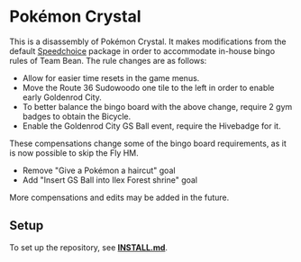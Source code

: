# Pokémon Crystal

This is a disassembly of Pokémon Crystal. It makes modifications from the default [Speedchoice](https://github.com/Dabomstew/pokecrystal-speedchoice) package in order to accommodate in-house bingo rules of Team Bean. The rule changes are as follows:

* Allow for easier time resets in the game menus.
* Move the Route 36 Sudowoodo one tile to the left in order to enable early Goldenrod City.
* To better balance the bingo board with the above change, require 2 gym badges to obtain the Bicycle.
* Enable the Goldenrod City GS Ball event, require the Hivebadge for it.

These compensations change some of the bingo board requirements, as it is now possible to skip the Fly HM.

* Remove "Give a Pokémon a haircut" goal
* Add "Insert GS Ball into Ilex Forest shrine" goal

More compensations and edits may be added in the future.

## Setup

To set up the repository, see [**INSTALL.md**](INSTALL.md).
